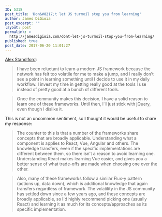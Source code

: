 ```yaml
---
ID: 5318
post_title: 'Don&#8217;t let JS turmoil stop you from learning'
author: James DiGioia
post_excerpt: ""
layout: post
permalink: >
  http://jamesdigioia.com/dont-let-js-turmoil-stop-you-from-learning/
published: true
post_date: 2017-06-20 11:01:27
---
```

[Alex Standiford](https://deliciousbrains.com/vue-vs-react-battle-javascript/#comment-3369700208):

> I have been reluctant to learn a modern JS framework because the network has felt too volatile for me to make a jump, and I really don't see a point in learning something until I decide to use it in my daily workflow. I invest my time in getting really good at the tools I use instead of pretty good at a bunch of different tools.

> Once the community makes this decision, I have a solid reason to learn one of these frameworks. Until then, I'll just stick with jQuery, even though I dislike it.

This is not an uncommon sentiment, so I thought it would be useful to share my response:

> The counter to this is that a number of the frameworks share concepts that are broadly applicable. Understanding what a component is applies to React, Vue, Angular and others. The knowledge transfers, even if the specific implementations are different between them, so there isn't a reason to avoid learning one. Understanding React makes learning Vue easier, and gives you a better sense of what trade-offs are made when choosing one over the other.

> Also, many of these frameworks follow a similar Flux-y pattern (actions up, data down), which is additional knowledge that again transfers regardless of framework. The volatility in the JS community has settled down since a few years ago, and these concepts are broadly applicable, so I'd highly recommend picking one (usually React) and learning it as much for its concepts/approaches as its specific implementation.